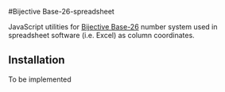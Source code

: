 #Bijective Base-26-spreadsheet

JavaScript utilities for [Bijective Base-26](https://en.wikipedia.org/wiki/Bijective_numeration#The_bijective_base-26_system) number system used in spreadsheet software (i.e. Excel) as column coordinates.

## Installation

To be implemented
